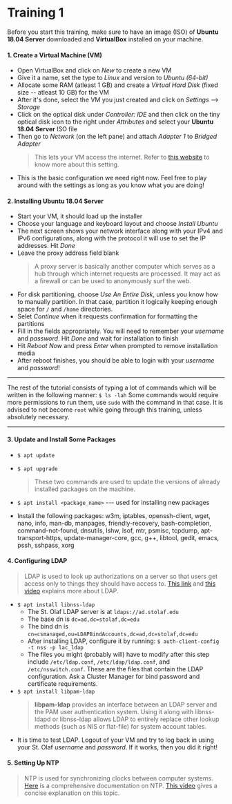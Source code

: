 # Training 1
Before you start this training, make sure to have an image (ISO) of **Ubuntu 18.04 Server** downloaded and **VirtualBox** installed on your machine.

#### 1. Create a Virtual Machine (VM)
* Open VirtualBox and click on *New* to create a new VM
* Give it a name, set the type to *Linux* and version to *Ubuntu (64-bit)*
* Allocate some RAM (atleast 1 GB) and create a *Virtual Hard Disk* (fixed size -- atleast 10 GB) for the VM
* After it's done, select the VM you just created and click on *Settings* --> *Storage*
* Click on the optical disk under *Controller: IDE* and then click on the tiny optical disk icon to the right under *Attributes* and select your **Ubuntu 18.04 Server** ISO file
* Then go to *Network* (on the left pane) and attach *Adapter 1* to *Bridged Adapter*
    >This lets your VM access the internet. Refer to [this website](https://www.virtualbox.org/manual/ch06.html) to know more about this setting.
* This is the basic configuration we need right now. Feel free to play around with the settings as long as you know what you are doing!

#### 2. Installing Ubuntu 18.04 Server
* Start your VM, it should load up the installer
* Choose your language and keyboard layout and choose *Install Ubuntu*
* The next screen shows your network interface along with your IPv4 and IPv6 configurations, along with the protocol it will use to set the IP addresses. Hit *Done*
* Leave the proxy address field blank
    > A proxy server is basically another computer which serves as a hub through which internet requests are processed. It may act as a firewall or can be used to anonymously surf the web.
* For disk partitioning, choose *Use An Entire Disk*, unless you know how to manually partition. In that case, partition it logically keeping enough space for `/` and `/home` directories.
* Selet *Continue* when it requests confirmation for formatting the partitions
* Fill in the fields appropriately. You will need to remember your *username* and *password*. Hit *Done* and wait for installation to finish
* Hit *Reboot Now* and press *Enter* when prompted to remove installation media
* After reboot finishes, you should be able to login with your *username* and *password*!


***
The rest of the tutorial consists of typing a lot of commands which will be written in the following manner: 
`$ ls -lah`
Some commands would require more permissions to run them, use `sudo` with the command in that case. It is advised to not become `root` while going through this training, unless absolutely necessary.
***

#### 3. Update and Install Some Packages
* `$ apt update`
* `$ apt upgrade`
    > These two commands are used to update the versions of already installed packages on the machine.

* `$ apt install <package_name>` --- used for installing new packages
* Install the following packages: w3m, iptables, openssh-client, wget, nano, info, man-db, manpages, friendly-recovery, bash-completion, command-not-found, dnsutils, lshw, lsof, mtr, psmisc, tcpdump, apt-transport-https, update-manager-core, gcc, g++, libtool, gedit, emacs, pssh, sshpass, xorg

#### 4. Configuring LDAP
> LDAP is used to look up authorizations on a server so that users get access only to things they should have access to. [This link](http://www.gracion.com/server/whatldap.html) and [this video](https://www.youtube.com/watch?v=F2nFtlS8uEo) explains more about LDAP.

* `$ apt install libnss-ldap`
    * The St. Olaf LDAP server is at `ldaps://ad.stolaf.edu` 
    * The base dn is `dc=ad,dc=stolaf,dc=edu`
    * The bind dn is `cn=csmanaged,ou=LDAPBindAccounts,dc=ad,dc=stolaf,dc=edu`
    * After installing LDAP, configure it by running: `$ auth-client-config -t nss -p lac_ldap`
    * The files you might (probably will) have to modify after this step include `/etc/ldap.conf`, `/etc/ldap/ldap.conf`, and `/etc/nsswitch.conf`. These are the files that contain the LDAP configuration. Ask a Cluster Manager for bind password and certificate requirements.
* `$ apt install libpam-ldap`
    > **libpam-ldap** provides an interface between an LDAP server and the PAM user authentication system. Using it along with libnss-ldapd or libnss-ldap allows LDAP to entirely replace other lookup methods (such as NIS or flat-file) for system account tables.
* It is time to test LDAP. Logout of your VM and try to log back in using your St. Olaf *username* and *password*. If it works, then you did it right!

#### 5. Setting Up NTP
> NTP is used for synchronizing clocks between computer systems. [Here](http://www.ntp.org/ntpfaq/NTP-s-def.htm) is a comprehensive documentation on NTP. [This video](https://www.youtube.com/watch?v=EkQPkQb2D3g) gives a concise explanation on this topic.